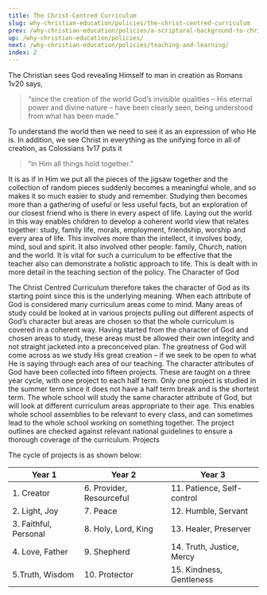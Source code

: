 ```yaml
---
title: The Christ-Centred Curriculum
slug: why-christian-education/policies/the-christ-centred-curriculum
prev: /why-christian-education/policies/a-scriptural-background-to-christian-education/
up: /why-christian-education/policies/
next: /why-christian-education/policies/teaching-and-learning/
index: 2
---
```


The Christian sees God revealing Himself to man in creation as Romans 1v20 says,

 > “since the creation of the world God’s invisible qualities – His eternal power and divine nature – have been clearly seen, being understood from what has been made.”

To understand the world then we need to see it as an expression of who He is. In addition, we see Christ in everything as the unifying force in all of creation, as Colossians 1v17 puts it

 > “in Him all things hold together.”

It is as if in Him we put all the pieces of the jigsaw together and the collection of random pieces suddenly becomes a meaningful whole, and so makes it so much easier to study and remember.
Studying then becomes more than a gathering of useful or less useful facts, but an exploration of our closest friend who is there in every aspect of life. Laying out the world in this way enables children to develop a coherent world view that relates together: study, family life, morals, employment, friendship, worship and every area of life.
This involves more than the intellect, it involves body, mind, soul and spirit. It also involved other people: family, Church, nation and the world.
It is vital for such a curriculum to be effective that the teacher also can demonstrate a holistic approach to life. This is dealt with in more detail in the teaching section of the policy.
The Character of God

The Christ Centred Curriculum therefore takes the character of God as its starting point since this is the underlying meaning. When each attribute of God is considered many curriculum areas come to mind. Many areas of study could be looked at in various projects pulling out different aspects of God’s character but areas are chosen so that the whole curriculum is covered in a coherent way.
Having started from the character of God and chosen areas to study, these areas must be allowed their own integrity and not straight jacketed into a preconceived plan. The greatness of God will come across as we study His great creation – if we seek to be open to what He is saying through each area of our teaching.
The character attributes of God have been collected into fifteen projects. These are taught on a three year cycle, with one project to each half term. Only one project is studied in the summer term since it does not have a half term break and is the shortest term.
The whole school will study the same character attribute of God, but will look at different curriculum areas appropriate to their age. This enables whole school assemblies to be relevant to every class, and can sometimes lead to the whole school working on something together.
The project outlines are checked against relevant national guidelines to ensure a thorough coverage of the curriculum.
Projects

The cycle of projects is as shown below:

|Year 1| 	Year 2| 	Year 3 
|------|----------|-----------
|1. Creator|6. Provider, Resourceful| 11. Patience, Self-control
|2. Light, Joy|7. Peace|12. Humble, Servant
|3. Faithful, Personal|8. Holy, Lord, King|13. Healer, Preserver
|4. Love, Father|9. Shepherd|14. Truth, Justice, Mercy
|5.Truth, Wisdom|10. Protector|15. Kindness, Gentleness
